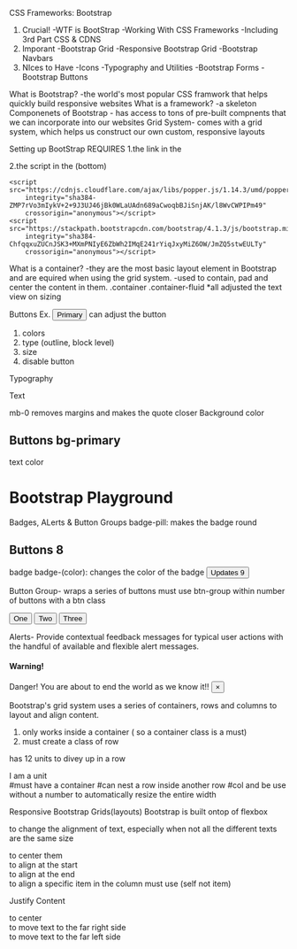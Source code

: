 CSS Frameworks: Bootstrap

1. Crucial!
-WTF is BootStrap
-Working With CSS Frameworks
-Including 3rd Part CSS & CDNS
2. Imporant
-Bootstrap Grid
-Responsive Bootstrap Grid
-Bootstrap Navbars
3. NIces to Have
-Icons
-Typography and Utilities
-Bootstrap Forms
-Bootstrap Buttons

What is Bootstrap?
-the world's most popular CSS framwork that helps quickly build responsive websites
What is a framework?
-a skeleton 
Componenets of Bootstrap - has access to tons of pre-built compnents that we can incorporate into our websites
Grid System- comes with a grid system, which helps us construct our own custom, responsive layouts

Setting up BootStrap REQUIRES
1.the link in the <head>
<link rel="stylesheet" href="https://stackpath.bootstrapcdn.com/bootstrap/4.1.3/css/bootstrap.min.css"
        integrity="sha384-MCw98/SFnGE8fJT3GXwEOngsV7Zt27NXFoaoApmYm81iuXoPkFOJwJ8ERdknLPMO" crossorigin="anonymous">

2.the script in the <body> (bottom)
<script src="https://code.jquery.com/jquery-3.3.1.slim.min.js"
        integrity="sha384-q8i/X+965DzO0rT7abK41JStQIAqVgRVzpbzo5smXKp4YfRvH+8abtTE1Pi6jizo"
        crossorigin="anonymous"></script>
    <script src="https://cdnjs.cloudflare.com/ajax/libs/popper.js/1.14.3/umd/popper.min.js"
        integrity="sha384-ZMP7rVo3mIykV+2+9J3UJ46jBk0WLaUAdn689aCwoqbBJiSnjAK/l8WvCWPIPm49"
        crossorigin="anonymous"></script>
    <script src="https://stackpath.bootstrapcdn.com/bootstrap/4.1.3/js/bootstrap.min.js"
        integrity="sha384-ChfqqxuZUCnJSK3+MXmPNIyE6ZbWh2IMqE241rYiqJxyMiZ6OW/JmZQ5stwEULTy"
        crossorigin="anonymous"></script>

What is a container?
-they are the most basic layout element in Bootstrap and are equired when using the grid system.
-used to contain, pad and center the content in them.
.container
.container-fluid
*all adjusted the text view on sizing


Buttons
Ex.
<button type="button" class="btn btn-primary">Primary</button>
can adjust the button 
1. colors
2. type (outline, block level)
3. size
4. disable button

Typography
<p class="mb-0"> Text</p>  mb-0 removes margins and makes the quote closer
Background color
<h2 class="display-4">Buttons bg-primary</h1>
text color
<h1 class="display-1 text-primary">Bootstrap Playground</h1>

Badges, ALerts & Button Groups
badge-pill: makes the badge round
<h2 class="display-4 bg-primary">Buttons <span class="badge badge-secondary badge-pill">8</span> </h2>
badge badge-(color): changes the color of the badge
<button class="btn btn-primary">Updates <span class="badge badge-light">9</span></button>

Button Group- wraps a series of buttons
must use btn-group within number of buttons with a btn class
<div class="btn-group">
    <button class="btn btn-warning">One</button>
    <button class="btn btn-warning">Two</button>
    <button class="btn btn-warning">Three</button>
</div>

Alerts- Provide contextual feedback messages for typical user actions with the handful of available and flexible alert messages.

<div class="alert alert-danger alert-dismissible fade show" role="alert">
    <h4 class="alert alert-success">Warning!</h4>
        Danger! You are about to end the world as we know it!!
        <button class="close" aria-label="Close" data-dismiss="alert">
        <span aria-hidden="true">&times;</span>
        </button>
</div>

Bootstrap's grid system uses a series of containers, rows and columns to layout and align content.
1. only works inside a container ( so a container class is a must)
2. must create a class of row

has 12 units to divey up in a row
    <div class="container">
        <div class="row">
            <div class="col(-number) bg-primary"> I am a unit</div>
        </div>
    </div>
#must have a container
#can nest a row inside another row
#col and be use without a number to automatically resize the entire width

Responsive Bootstrap Grids(layouts) 
Bootstrap is built ontop of flexbox

to change the alignment of text, especially when not all the different texts are the same size
<div class="row  align-items-center">
to center them
<div class="row  align-items-start">
to align at the start
<div class="row  align-items-end">
to align at the end

<div class="col-md-6 col-xl-3 bg-success align-self-end">
to align a specific item in the column must use (self not item)

Justify Content
<div class="row border justify-content-center">
to center 
<div class="row border justify-content-end">
to move text to the far right side
<div class="row border justify-content-start">
to move text to the far left side